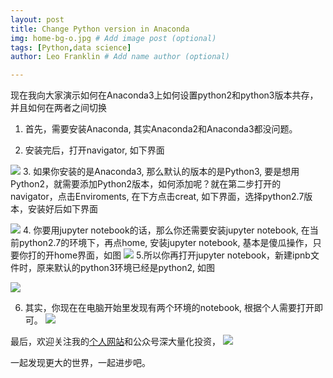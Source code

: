 ```yaml
---
layout: post
title: Change Python version in Anaconda
img: home-bg-o.jpg # Add image post (optional)
tags: [Python,data science]
author: Leo Franklin # Add name author (optional)

---
```





现在我向大家演示如何在Anaconda3上如何设置python2和python3版本共存，并且如何在两者之间切换

1. 首先，需要安装Anaconda, 其实Anaconda2和Anaconda3都没问题。

2. 安装完后，打开navigator, 如下界面

![](https://upload-images.jianshu.io/upload_images/12617134-c6543d2e8dd318fd.png?imageMogr2/auto-orient/strip%7CimageView2/2/w/1240)
3. 如果你安装的是Anaconda3, 那么默认的版本的是Python3, 要是想用Python2，就需要添加Python2版本，如何添加呢？就在第二步打开的navigator，点击Enviroments, 在下方点击creat, 如下界面，选择python2.7版本，安装好后如下界面

![](https://upload-images.jianshu.io/upload_images/12617134-eac42d6634f6d9e8.png?imageMogr2/auto-orient/strip%7CimageView2/2/w/1240)
4. 你要用jupyter notebook的话，那么你还需要安装jupyter notebook, 在当前python2.7的环境下，再点home, 安装jupyter notebook, 基本是傻瓜操作，只要你打的开home界面，如图
  ![](https://upload-images.jianshu.io/upload_images/12617134-60e4832d5a9f332a.png?imageMogr2/auto-orient/strip%7CimageView2/2/w/1240)
  5.所以你再打开jupyter notebook，新建ipnb文件时，原来默认的python3环境已经是python2, 如图

![](https://upload-images.jianshu.io/upload_images/12617134-7135eddc06f994f3.png?imageMogr2/auto-orient/strip%7CimageView2/2/w/1240)

6. 其实，你现在在电脑开始里发现有两个环境的notebook, 根据个人需要打开即可。
  ![](https://upload-images.jianshu.io/upload_images/12617134-32d2d167ce6b25a2.png?imageMogr2/auto-orient/strip%7CimageView2/2/w/1240)

最后，欢迎关注我的[个人网站](https://ownyulife.top/)和公众号深大量化投资，
![](https://upload-images.jianshu.io/upload_images/12617134-6d21791dbe80e1a6.jpg?imageMogr2/auto-orient/strip%7CimageView2/2/w/1240)

一起发现更大的世界，一起进步吧。